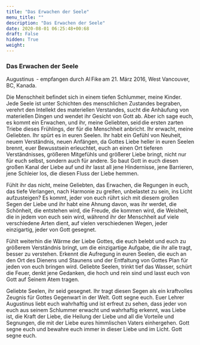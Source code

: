 ```yaml
---
title: "Das Erwachen der Seele"
menu_title: ""
description: "Das Erwachen der Seele"
date: 2020-08-01 06:25:48+00:68
draft: False
hidden: True
weight:
---
```

### Das Erwachen der Seele 

Augustinus  - empfangen durch Al Fike am 21. März 2016, West Vancouver, BC, Kanada. 

Die Menschheit befindet sich in einem tiefen Schlummer, meine Kinder. Jede Seele ist unter Schichten des menschlichen Zustandes begraben, verehrt den Intellekt des materiellen Verstandes, sucht die Anhäufung von materiellen Dingen und wendet ihr Gesicht von Gott ab. Aber ich sage euch, es kommt ein Erwachen, und ihr, meine Geliebten, seid die ersten zarten Triebe dieses Frühlings, der für die Menschheit anbricht. Ihr erwacht, meine Geliebten. Ihr spürt es in euren Seelen. Ihr habt ein Gefühl von Neuheit, neuem Verständnis, neuen Anfängen, da Gottes Liebe heller in euren Seelen brennt, euer Bewusstsein erleuchtet, euch an einen Ort tieferen Verständnisses, größeren Mitgefühls und größerer Liebe bringt, nicht nur für euch selbst, sondern auch für andere. So baut Gott in euch diesen großen Kanal der Liebe auf und ihr lasst all jene Hindernisse, jene Barrieren, jene Schleier los, die diesen Fluss der Liebe hemmen. 

Fühlt ihr das nicht, meine Geliebten, das Erwachen, die Regungen in euch, das tiefe Verlangen, nach Harmonie zu greifen, unbelastet zu sein, ins Licht aufzusteigen? Es kommt, jeder von euch rührt sich mit diesem großen Segen der Liebe und ihr habt eine Ahnung davon, was ihr werdet, die Schönheit, die entstehen wird, die Freude, die kommen wird, die Weisheit, die in jedem von euch sein wird, während ihr der Menschheit auf viele verschiedene Arten dient, auf vielen verschiedenen Wegen, jeder einzigartig, jeder von Gott gesegnet. 

Fühlt weiterhin die Wärme der Liebe Gottes, die euch belebt und euch zu größerem Verständnis bringt, um die einzigartige Aufgabe, die ihr alle tragt, besser zu verstehen. Erkennt die Aufregung in euren Seelen, die euch an den Ort des Dienens und Staunens und der Entfaltung von Gottes Plan für jeden von euch bringen wird. Geliebte Seelen, trinkt tief das Wasser, schürt die Feuer, denkt jene Gedanken, die hoch und rein sind und lasst euch von Gott auf Seinem Atem tragen. 
 
Geliebte Seelen, ihr seid gesegnet. Ihr tragt diesen Segen als ein kraftvolles Zeugnis für Gottes Gegenwart in der Welt. Gott segne euch. Euer Lehrer Augustinus liebt euch wahrhaftig und ist erfreut zu sehen, dass jeder von euch aus seinem Schlummer erwacht und wahrhaftig erkennt, was Liebe ist, die Kraft der Liebe, die Heilung der Liebe und all die Vorteile und Segnungen, die mit der Liebe eures himmlischen Vaters einhergehen. Gott segne euch und bewahre euch immer in dieser Liebe und im Licht. Gott segne euch. 
